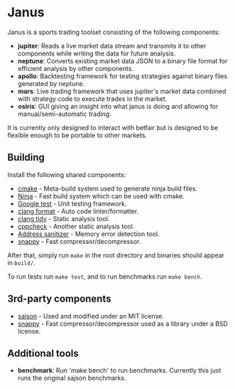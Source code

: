 # Janus

Janus is a sports trading toolset consisting of the following components:

- __jupiter__: Reads a live market data stream and transmits it to other
  components while writing the data for future analysis.
- __neptune__: Converts existing market data JSON to a binary file format for
  efficient analysis by other components.
- __apollo__: Backtesting framework for testing strategies against binary files
  generated by neptune.
- __mars__: Live trading framework that uses jupiter's market data combined with
  strategy code to execute trades in the market.
- __osiris__: GUI giving an insight into what janus is doing and allowing for
  manual/semi-automatic trading.

It is currently only designed to interact with betfair but is designed to be
flexible enough to be portable to other markets.

## Building

Install the following shared components:

* [cmake](https://cmake.org/) - Meta-build system used to generate ninja build files.
* [Ninja](https://github.com/ninja-build/ninja) - Fast build system which can be used with cmake.
* [Google test](https://github.com/google/googletest) - Unit testing framework.
* [clang format](https://clang.llvm.org/docs/ClangFormat.html) - Auto code linter/formatter.
* [clang tidy](https://clang.llvm.org/extra/clang-tidy/) - Static analysis tool.
* [cppcheck](http://cppcheck.sourceforge.net/) - Another static analysis tool.
* [Address sanitizer](https://github.com/google/sanitizers/wiki/AddressSanitizer) - Memory error detection tool.
* [snappy](https://github.com/google/snappy) - Fast compressor/decompressor.

After that, simply run `make` in the root directory and binaries should appear in `build/`.

To run tests run `make test`, and to run benchmarks run `make bench`.

## 3rd-party components

* [sajson](https://github.com/chadaustin/sajson) - Used and modified under an MIT license.
* [snappy](https://github.com/google/snappy) - Fast compressor/decompressor used as a library under a BSD license.

## Additional tools

- __benchmark__: Run 'make bench' to run benchmarks. Currently this just runs
  the original sajson benchmarks.
